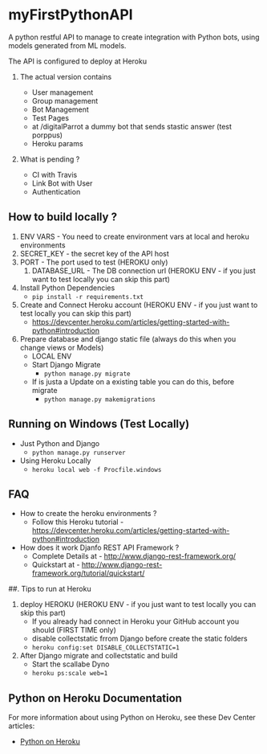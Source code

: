 myFirstPythonAPI
==================

A python restful API to manage to create integration with Python bots, using models generated from ML models.

The API is configured to deploy at Heroku

1. The actual version contains
   * User management
   * Group management
   * Bot Management
   * Test Pages
   * at /digitalParrot a dummy bot that sends stastic answer (test porppus)
   * Heroku params

2. What is pending ?
   * CI with Travis
   * Link Bot with User
   * Authentication

## How to build locally ?
1.  ENV VARS - You need to create environment vars at local and heroku environments
   1. SECRET_KEY - the secret key of the API host
   2. PORT - The port used to test (HEROKU only)
      1. DATABASE_URL - The DB connection url (HEROKU ENV - if you just want to test locally you can skip this part)
2. Install Python Dependencies
      * ``` pip install -r requirements.txt ```
3. Create and Connect Heroku account (HEROKU ENV - if you just want to test locally you can skip this part)
   * https://devcenter.heroku.com/articles/getting-started-with-python#introduction
4. Prepare database and django static file (always do this when you change views or Models)
   * LOCAL ENV
   * Start Django Migrate
      * ``` python manage.py migrate ```
   * If is justa a Update on a existing table you can do this, before migrate
      * ``` python manage.py makemigrations ```

## Running on Windows (Test Locally)
* Just Python and Django
   * ``` python manage.py runserver ```
* Using Heroku Locally
   * ``` heroku local web -f Procfile.windows ```

## FAQ
* How to create the heroku environments ?
   * Follow this Heroku tutorial - https://devcenter.heroku.com/articles/getting-started-with-python#introduction
* How does it work Djanfo REST API Framework ?
   * Complete Details at - http://www.django-rest-framework.org/
   * Quickstart at - http://www.django-rest-framework.org/tutorial/quickstart/

##. Tips to run at Heroku
1. deploy HEROKU (HEROKU ENV - if you just want to test locally you can skip this part)
   * If you already had connect in Heroku your GitHub account you should (FIRST TIME only)
   *  disable collectstatic frrom Django before create the static folders
   * ``` heroku config:set DISABLE_COLLECTSTATIC=1 ```
2. After Django migrate and collectstatic and build
   * Start the scallabe Dyno
   * ``` heroku ps:scale web=1 ```

## Python on Heroku Documentation

For more information about using Python on Heroku, see these Dev Center articles:

- [Python on Heroku](https://devcenter.heroku.com/categories/python)
